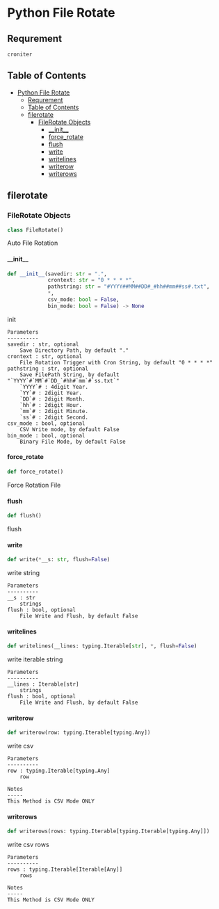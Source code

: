 # Python File Rotate

## Requrement
```
croniter
```


## Table of Contents

- [Python File Rotate](#python-file-rotate)
  - [Requrement](#requrement)
  - [Table of Contents](#table-of-contents)
  - [filerotate](#filerotate)
    - [FileRotate Objects](#filerotate-objects)
      - [\_\_init\_\_](#__init__)
      - [force\_rotate](#force_rotate)
      - [flush](#flush)
      - [write](#write)
      - [writelines](#writelines)
      - [writerow](#writerow)
      - [writerows](#writerows)

<a id="filerotate"></a>

## filerotate

<a id="filerotate.FileRotate"></a>

### FileRotate Objects

```python
class FileRotate()
```

Auto File Rotation

<a id="filerotate.FileRotate.__init__"></a>

#### \_\_init\_\_

```python
def __init__(savedir: str = ".",
             crontext: str = "0 * * * *",
             pathstring: str = "#YYYY##MM##DD#_#hh##mm##ss#.txt",
             *,
             csv_mode: bool = False,
             bin_mode: bool = False) -> None
```

init
```
Parameters
----------
savedir : str, optional
    Save Directory Path, by default "."
crontext : str, optional
    File Rotation Trigger with Cron String, by default "0 * * * *"
pathstring : str, optional
    Save FilePath String, by default "`YYYY`#`MM`#`DD_`#hh#`mm`#`ss.txt`"
    `YYYY`# : 4digit Year.
    `YY`# : 2digit Year.
    `DD`# : 2digit Month.
    `hh`# : 2digit Hour.
    `mm`# : 2digit Minute.
    `ss`# : 2digit Second.
csv_mode : bool, optional
    CSV Write mode, by default False
bin_mode : bool, optional
    Binary File Mode, by default False
```

<a id="filerotate.FileRotate.force_rotate"></a>

#### force\_rotate

```python
def force_rotate()
```

Force Rotation File

<a id="filerotate.FileRotate.flush"></a>

#### flush

```python
def flush()
```

flush

<a id="filerotate.FileRotate.write"></a>

#### write

```python
def write(*__s: str, flush=False)
```

write string
```
Parameters
----------
__s : str
    strings
flush : bool, optional
    File Write and Flush, by default False
```

<a id="filerotate.FileRotate.writelines"></a>

#### writelines

```python
def writelines(__lines: typing.Iterable[str], *, flush=False)
```

write iterable string

```
Parameters
----------
__lines : Iterable[str]
    strings
flush : bool, optional
    File Write and Flush, by default False
```

<a id="filerotate.FileRotate.writerow"></a>

#### writerow

```python
def writerow(row: typing.Iterable[typing.Any])
```

write csv

```
Parameters
----------
row : typing.Iterable[typing.Any]
    row

Notes
-----
This Method is CSV Mode ONLY
```

<a id="filerotate.FileRotate.writerows"></a>

#### writerows

```python
def writerows(rows: typing.Iterable[typing.Iterable[typing.Any]])
```

write csv rows

```
Parameters
----------
rows : typing.Iterable[Iterable[Any]]
    rows

Notes
-----
This Method is CSV Mode ONLY
```
